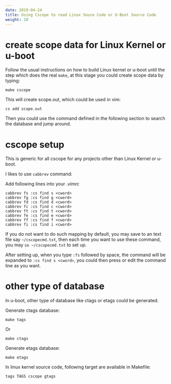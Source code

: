 ```yaml
---
date: 2019-04-24
title: Using Cscope to read Linux Souce Code or U-Boot Source Code
weight: 10
---
```


# create scope data for Linux Kernel or u-boot

Follow the usual instructions on how to build Linux kernel or u-boot until the
step which does the real `make`, at this stage you could create scope data by
typing:

```
make cscope
```

This will create scope.out, which could be used in vim:

```
cs add scope.out
```

Then you could use the command defined in the following section to search the
database and jump around.

# cscope setup

This is generic for all cscope for any projects other than Linux Kernel or
u-boot.

I likes to use `cabbrev` command:

Add following lines into your *.vimrc*

```
cabbrev fs :cs find s <cword>
cabbrev fg :cs find g <cword>
cabbrev fd :cs find d <cword>
cabbrev fc :cs find c <cword>
cabbrev ft :cs find t <cword>
cabbrev fe :cs find e <cword>
cabbrev ff :cs find f <cword>
cabbrev fi :cs find i <cword>
```

If you do not want to do such mapping by default, you may save to an text file
say `~/cscopecmd.txt`, then each time you want to use these command, you may
`so ~/cscopecmd.txt` to set up.

After setting up, when you type `:fs` followed by space, the command will be
expanded to `:cs find s <cword>`, you could then press *<enter>* or edit the
command line as you want.

# other type of database

In u-boot, other type of database like ctags or etags could be generated.

Generate ctags database:

```
make tags
```

Or

```
make ctags
```

Generate etags database:

```
make etags
```

In linux kernel source code, following target are available in Makefile:

```
tags TAGS cscope gtags
```
